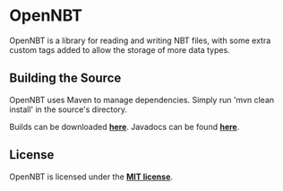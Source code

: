 # OpenNBT
OpenNBT is a library for reading and writing NBT files, with some extra custom tags added to allow the storage of more data types.

## Building the Source
OpenNBT uses Maven to manage dependencies. Simply run 'mvn clean install' in the source's directory.

Builds can be downloaded **[here](https://build.spacehq.org/job/OpenNBT)**.
Javadocs can be found **[here](https://build.spacehq.org/job/OpenNBT/javadoc)**.

## License
OpenNBT is licensed under the **[MIT license](http://www.opensource.org/licenses/mit-license.html)**.
